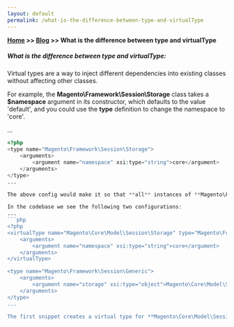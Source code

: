 ```yaml
---
layout: default
permalink: /what-is-the-difference-between-type-and-virtualType
---
```

**[Home](https://supravatm.github.io/) >> [Blog](https://supravatm.github.io/blogs.html) >> What is the difference between type and virtualType**

##### What is the difference between type and virtualType:

Virtual types are a way to inject different dependencies into existing classes without affecting other classes.

For example, the **Magento\Framework\Session\Storage** class takes a **$namespace** argument in its constructor, which defaults to the value 'default', and you could use the **type** definition to change the namespace to 'core'.

...
```php
<?php
<type name="Magento\Framework\Session\Storage">
    <arguments>
        <argument name="namespace" xsi:type="string">core</argument>
    </arguments>
</type>
...

The above config would make it so that **all** instances of **Magento\Framework\Session\Storage** have a namespace of 'core'.  Using a virtual type allows for the equivalent of a sub-class to be created, where only the sub-class has the altered argument values.

In the codebase we see the following two configurations:
...
```php
<?php
<virtualType name="Magento\Core\Model\Session\Storage" type="Magento\Framework\Session\Storage">
    <arguments>
        <argument name="namespace" xsi:type="string">core</argument>
    </arguments>
</virtualType>

<type name="Magento\Framework\Session\Generic">
    <arguments>
        <argument name="storage" xsi:type="object">Magento\Core\Model\Session\Storage</argument>
    </arguments>
</type>
...

The first snippet creates a virtual type for **Magento\Core\Model\Session\Storage** which alters the namespace, and the second inject the virtual type into **Magento\Framework\Session\Generic**.  This allows **Magento\Framework\Session\Generic** to be customized without affecting other classes that also declare a dependency on **Magento\Framework\Session\Storage**
